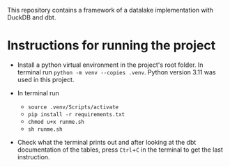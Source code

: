 This repository contains a framework of a datalake implementation with DuckDB and dbt.

# Instructions for running the project

- Install a python virtual environment in the project's root folder. In terminal run `python -m venv --copies .venv`. Python version 3.11 was used in this project.
- In terminal run
    - `source .venv/Scripts/activate`
    - `pip install -r requirements.txt`
    - `chmod u+x runme.sh`
    - `sh runme.sh`

- Check what the terminal prints out and after looking at the dbt documentation of the tables, press `Ctrl`+`C` in the terminal to get the last instruction.